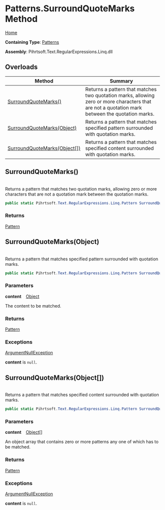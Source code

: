 # Patterns\.SurroundQuoteMarks Method

[Home](../../../../../../README.md)

**Containing Type**: [Patterns](../README.md)

**Assembly**: Pihrtsoft\.Text\.RegularExpressions\.Linq\.dll

## Overloads

| Method | Summary |
| ------ | ------- |
| [SurroundQuoteMarks()](#Pihrtsoft_Text_RegularExpressions_Linq_Patterns_SurroundQuoteMarks) | Returns a pattern that matches two quotation marks, allowing zero or more characters that are not a quotation mark between the quotation marks\. |
| [SurroundQuoteMarks(Object)](#Pihrtsoft_Text_RegularExpressions_Linq_Patterns_SurroundQuoteMarks_System_Object_) | Returns a pattern that matches specified pattern surrounded with quotation marks\. |
| [SurroundQuoteMarks(Object\[\])](#Pihrtsoft_Text_RegularExpressions_Linq_Patterns_SurroundQuoteMarks_System_Object___) | Returns a pattern that matches specified content surrounded with quotation marks\. |

## SurroundQuoteMarks\(\) <a name="Pihrtsoft_Text_RegularExpressions_Linq_Patterns_SurroundQuoteMarks"></a>

\
Returns a pattern that matches two quotation marks, allowing zero or more characters that are not a quotation mark between the quotation marks\.

```csharp
public static Pihrtsoft.Text.RegularExpressions.Linq.Pattern SurroundQuoteMarks()
```

### Returns

[Pattern](../../Pattern/README.md)

## SurroundQuoteMarks\(Object\) <a name="Pihrtsoft_Text_RegularExpressions_Linq_Patterns_SurroundQuoteMarks_System_Object_"></a>

\
Returns a pattern that matches specified pattern surrounded with quotation marks\.

```csharp
public static Pihrtsoft.Text.RegularExpressions.Linq.Pattern SurroundQuoteMarks(object content)
```

### Parameters

**content** &ensp; [Object](https://docs.microsoft.com/en-us/dotnet/api/system.object)

The content to be matched\.

### Returns

[Pattern](../../Pattern/README.md)

### Exceptions

[ArgumentNullException](https://docs.microsoft.com/en-us/dotnet/api/system.argumentnullexception)

**content** is `null`\.

## SurroundQuoteMarks\(Object\[\]\) <a name="Pihrtsoft_Text_RegularExpressions_Linq_Patterns_SurroundQuoteMarks_System_Object___"></a>

\
Returns a pattern that matches specified content surrounded with quotation marks\.

```csharp
public static Pihrtsoft.Text.RegularExpressions.Linq.Pattern SurroundQuoteMarks(params object[] content)
```

### Parameters

**content** &ensp; [Object](https://docs.microsoft.com/en-us/dotnet/api/system.object)\[\]

An object array that contains zero or more patterns any one of which has to be matched\.

### Returns

[Pattern](../../Pattern/README.md)

### Exceptions

[ArgumentNullException](https://docs.microsoft.com/en-us/dotnet/api/system.argumentnullexception)

**content** is `null`\.

